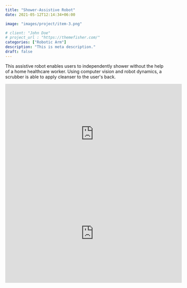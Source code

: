 ```yaml
---
title: "Shower-Assistive Robot"
date: 2021-05-12T12:14:34+06:00

image: "images/project/item-3.png"

# client: "John Doe"
# project_url : "https://themefisher.com/"
categories: ["Robotic Arm"]
description: "This is meta description."
draft: false
---
```



This assistive robot enables users to independently shower without the help of a home healthcare worker. Using computer vision and robot dynamics, a scrubber is able to apply cleanser to the user's back.

<iframe width="560" height="315" src="https://www.youtube.com/embed/vJ3XU90Cd6Y" title="YouTube video player" frameborder="0" allow="accelerometer; autoplay; clipboard-write; encrypted-media; gyroscope; picture-in-picture" allowfullscreen></iframe>

<iframe width="560" height="315" src="https://www.youtube.com/embed/_2ErZEbkQ2A?autoplay=1" title="YouTube video player" frameborder="0" allow="accelerometer; autoplay; clipboard-write; encrypted-media; gyroscope; picture-in-picture" allowfullscreen></iframe>

